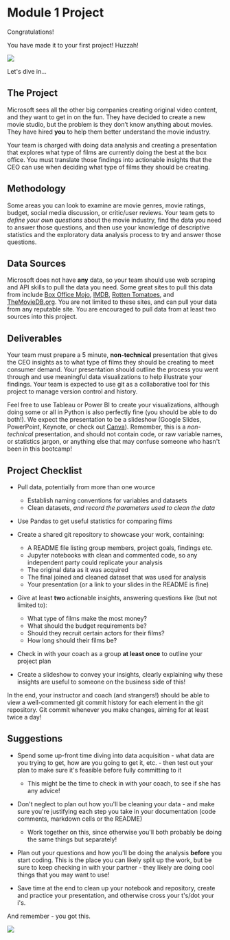 # Module 1 Project

Congratulations! 

You have made it to your first project! Huzzah!

![](https://media.giphy.com/media/3otPoS81loriI9sO8o/giphy.gif)

Let's dive in...

## The Project

Microsoft sees all the other big companies creating original video content, and they want to get in on the fun. They have decided to create a new movie studio, but the problem is they don’t know anything about movies. They have hired **you** to help them better understand the movie industry.

Your team is charged with doing data analysis and creating a presentation that explores what type of films are currently doing the best at the box office. You must translate those findings into actionable insights that the CEO can use when deciding what type of films they should be creating. 

## Methodology 

Some areas you can look to examine are movie genres, movie ratings, budget, social media discussion, or critic/user reviews. Your team gets to *define your own questions* about the movie industry, find the data you need to answer those questions, and then use your knowledge of descriptive statistics and the exploratory data analysis process to try and answer those questions. 

## Data Sources

Microsoft does not have **any** data, so your team should use web scraping and API skills to pull the data you need.  Some great sites to pull this data from include [Box Office Mojo](https://www.boxofficemojo.com/), [IMDB](https://www.imdb.com/), [Rotten Tomatoes](https://www.rottentomatoes.com/), and [TheMovieDB.org](https://www.themoviedb.org/?language=en-US). You are not limited to these sites, and can pull your data from any reputable site. You are encouraged to pull data from at least two sources into this project.  

## Deliverables

Your team must prepare a 5 minute, **non-technical** presentation that gives the CEO insights as to what type of films they should be creating to meet consumer demand. Your presentation should outline the process you went through and use meaningful data visualizations to help illustrate your findings. Your team is expected to use git as a collaborative tool for this project to manage version control and history.

Feel free to use Tableau or Power BI to create your visualizations, although doing some or all in Python is also perfectly fine (you should be able to do both!). We expect the presentation to be a slideshow (Google Slides, PowerPoint, Keynote, or check out [Canva](https://www.canva.com/)). Remember, this is a *non-technical* presentation, and should not contain code, or raw variable names, or statistics jargon, or anything else that may confuse someone who hasn't been in this bootcamp!

## Project Checklist

- Pull data, potentially from more than one wource

    - Establish naming conventions for variables and datasets
    - Clean datasets, *and record the parameters used to clean the data*

- Use Pandas to get useful statistics for comparing films

- Create a shared git repository to showcase your work, containing:

    - A README file listing group members, project goals, findings etc.
    - Jupyter notebooks with clean and commented code, so any independent party could replicate your analysis
    - The original data as it was acquired
    - The final joined and cleaned dataset that was used for analysis
    - Your presentation (or a link to your slides in the README is fine)

- Give at least **two** actionable insights, answering questions like (but not limited to):

    - What type of films make the most money?
    - What should the budget requirements be? 
    - Should they recruit certain actors for their films?
    - How long should their films be?

- Check in with your coach as a group **at least once** to outline your project plan

- Create a slideshow to convey your insights, clearly explaining why these insights are useful to someone on the business side of this!

In the end, your instructor and coach (and strangers!) should be able to view a well-commented git commit history for each element in the git repository. Git commit whenever you make changes, aiming for at least twice a day! 

## Suggestions

- Spend some up-front time diving into data acquisition - what data are you trying to get, how are you going to get it, etc. - then test out your plan to make sure it's feasible before fully committing to it

    - This might be the time to check in with your coach, to see if she has any advice!

- Don't neglect to plan out how you'll be cleaning your data - and make sure you're justifying each step you take in your documentation (code comments, markdown cells or the README)

    - Work together on this, since otherwise you'll both probably be doing the same things but separately!

- Plan out your questions and how you'll be doing the analysis **before** you start coding. This is the place you can likely split up the work, but be sure to keep checking in with your partner - they likely are doing cool things that you may want to use!

- Save time at the end to clean up your notebook and repository, create and practice your presentation, and otherwise cross your t's/dot your i's. 

And remember - you got this.

![](https://media.giphy.com/media/58Fpg8SUYQxaom04tB/giphy.gif)
